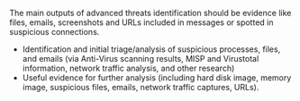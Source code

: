 
The main outputs of advanced threats identification should be evidence like files, emails, screenshots and URLs included in messages or spotted in suspicious connections.

* Identification and initial triage/analysis of suspicious processes, files, and emails (via Anti-Virus scanning results, MISP and Virustotal information, network traffic analysis, and other research)
* Useful evidence for further analysis (including hard disk image, memory image, suspicious files, emails, network traffic captures, URLs).
